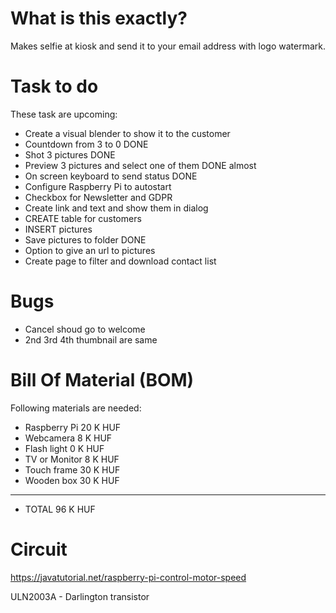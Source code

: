 # What is this exactly?
Makes selfie at kiosk and send it to your email address with logo watermark.

# Task to do
These task are upcoming:
* Create a visual blender to show it to the customer
* Countdown from 3 to 0                             DONE
* Shot 3 pictures                                   DONE
* Preview 3 pictures and select one of them         DONE almost
* On screen keyboard to send status                 DONE
* Configure Raspberry Pi to autostart
* Checkbox for Newsletter and GDPR
* Create link and text and show them in dialog
* CREATE table for customers
* INSERT pictures
* Save pictures to folder                           DONE
* Option to give an url to pictures
* Create page to filter and download contact list

# Bugs

* Cancel shoud go to welcome
* 2nd 3rd 4th thumbnail are same

# Bill Of Material (BOM)
Following materials are needed:
* Raspberry Pi         20 K HUF
* Webcamera             8 K HUF
* Flash light           0 K HUF
* TV or Monitor         8 K HUF
* Touch frame          30 K HUF
* Wooden box           30 K HUF
--------------------------------
* TOTAL                96 K HUF

# Circuit

https://javatutorial.net/raspberry-pi-control-motor-speed

ULN2003A - Darlington transistor


